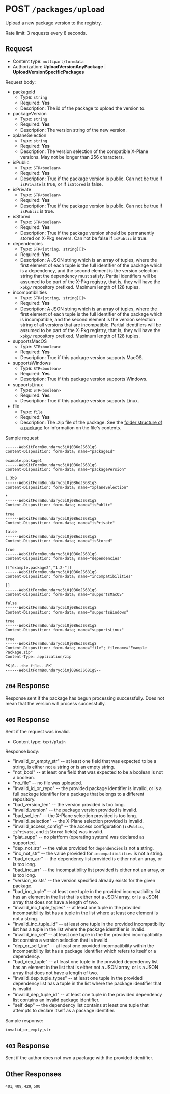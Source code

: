 # POST `/packages/upload`

Upload a new package version to the registry.

Rate limit: 3 requests every 8 seconds.

## Request

- Content type: `multipart/formdata`
- Authorization: **UploadVersionAnyPackage** | **UploadVersionSpecificPackages**

Request body:

- packageId
  - Type: `string`
  - Required: **Yes**
  - Description: The id of the package to upload the version to.
- packageVersion
  - Type: `string`
  - Required: **Yes**
  - Description: The version string of the new version.
- xplaneSelection
  - Type: `string`
  - Required: **Yes**
  - Description: The version selection of the compatible X-Plane versions. May not be longer than 256 characters.
- isPublic
  - Type: `STR<boolean>`
  - Required: **Yes**
  - Description: True if the package version is public. Can not be true if `isPrivate` is true, or if `isStored` is false.
- isPrivate
  - Type: `STR<boolean>`
  - Required: **Yes**
  - Description: True if the package version is public. Can not be true if `isPublic` is true.
- isStored
  - Type: `STR<boolean>`
  - Required: **Yes**
  - Description: True if the package version should be permanently stored on X-Pkg servers. Can not be false if `isPublic` is true.
- dependencies
  - Type: `STR<[string, string][]>`
  - Required: **Yes**
  - Description: A JSON string which is an array of tuples, where the first element of each tuple is the full identifier of the package which is a dependency, and the second element is the version selection string that the dependency must satisfy. Partial identifiers will be assumed to be part of the X-Pkg registry, that is, they will have the `xpkg/` repository prefixed. Maximum length of 128 tuples.
- incompatibilities
  - Type: `STR<[string, string][]>`
  - Required: **Yes**
  - Description: A JSON string which is an array of tuples, where the first element of each tuple is the full identifier of the package which is incompatible, and the second element is the version selection string of all versions that are incompatible. Partial identifiers will be assumed to be part of the X-Pkg registry, that is, they will have the `xpkg/` repository prefixed. Maximum length of 128 tuples.
- supportsMacOS
  - Type: `STR<boolean>`
  - Required: **Yes**
  - Description: True if this package version supports MacOS.
- supportsWindows
  - Type: `STR<boolean>`
  - Required: **Yes**
  - Description: True if this package version supports Windows.
- supportsLinux
  - Type: `STR<boolean>`
  - Required: **Yes**
  - Description: True if this package version supports Linux.
- file
  - Type: `file`
  - Required: **Yes**
  - Description: The .zip file of the package. See the [folder structure of a package](/package-developers/packaging.md) for information on the file's contents.

Sample request:

```formdata
------WebKitFormBoundaryc5i0j0B6oJS681gS
Content-Disposition: form-data; name="packageId"

example.package1
------WebKitFormBoundaryc5i0j0B6oJS681gS
Content-Disposition: form-data; name="packageVersion"

1.3b9
------WebKitFormBoundaryc5i0j0B6oJS681gS
Content-Disposition: form-data; name="xplaneSelection"

*
------WebKitFormBoundaryc5i0j0B6oJS681gS
Content-Disposition: form-data; name="isPublic"

true
------WebKitFormBoundaryc5i0j0B6oJS681gS
Content-Disposition: form-data; name="isPrivate"

false
------WebKitFormBoundaryc5i0j0B6oJS681gS
Content-Disposition: form-data; name="isStored"

true
------WebKitFormBoundaryc5i0j0B6oJS681gS
Content-Disposition: form-data; name="dependencies"

[["example.package2","1.2-"]]
------WebKitFormBoundaryc5i0j0B6oJS681gS
Content-Disposition: form-data; name="incompatibilities"

[]
------WebKitFormBoundaryc5i0j0B6oJS681gS
Content-Disposition: form-data; name="supportsMacOS"

false
------WebKitFormBoundaryc5i0j0B6oJS681gS
Content-Disposition: form-data; name="supportsWindows"

true
------WebKitFormBoundaryc5i0j0B6oJS681gS
Content-Disposition: form-data; name="supportsLinux"

true
------WebKitFormBoundaryc5i0j0B6oJS681gS
Content-Disposition: form-data; name="file"; filename="Example Package.zip"
Content-Type: application/zip

PK|ð...the file...PK`
------WebKitFormBoundaryc5i0j0B6oJS681gS--
```

## `204` Response

Response sent if the package has begun processing successfully. Does not mean that the version will process successfully.

## `400` Response

Sent if the request was invalid.

- Content type: `text/plain`

Response body:

- "invalid_or_empty_str" -- at least one field that was expected to be a string, is either not a string or is an empty string.
- "not_bool" -- at least one field that was expected to be a boolean is not a boolean.
- "no_file" -- no file was uploaded.
- "invalid_id_or_repo" -- the provided package identifier is invalid, or is a full package identifier for a package that belongs to a different repository.
- "bad_version_len" -- the version provided is too long.
- "invalid_version" -- the package version provided is invalid.
- "bad_sel_len" -- the X-Plane selection provided is too long.
- "invalid_selection" -- the X-Plane selection provided is invalid.
- "invalid_access_config" -- the access configuration (`isPublic`, `isPrivate`, and `isStored` fields) was invalid.
- "plat_supp" -- no platform (operating system) was declared as supported.
- "dep_not_str" -- the value provided for `dependencies` is not a string.
- "inc_not_str" -- the value provided for `incompatibilities` is not a string.
- "bad_dep_arr" -- the dependency list provided is either not an array, or is too long.
- "bad_inc_arr" -- the incompatibility list provided is either not an array, or is too long.
- "version_exists" -- the version specified already exists for the given package.
- "bad_inc_tuple" -- at least one tuple in the provided incompatibility list has an element in the list that is either not a JSON array, or is a JSON array that does not have a length of two.
- "invalid_inc_tuple_types" -- at least one tuple in the provided incompatibility list has a tuple in the list where at least one element is not a string.
- "invalid_inc_tuple_id" -- at least one tuple in the provided incompatibility list has a tuple in the list where the package identifier is invalid.
- "invalid_inc_sel" -- at least one tuple in the the provided incompatibility list contains a version selection that is invalid.
- "dep_or_self_inc" -- at least one provided incompatibility within the incompatibility list has a package identifier which refers to itself or a dependency.
- "bad_dep_tuple" -- at least one tuple in the provided dependency list has an element in the list that is either not a JSON array, or is a JSON array that does not have a length of two.
- "invalid_dep_tuple_types" -- at least one tuple in the provided dependency list has a tuple in the list where the package identifier that is invalid.
- "invalid_dep_tuple_id" -- at least one tuple in the provided dependency list contains an invalid package identifier.
- "self_dep" -- the dependency list contains at least one tuple that attempts to declare itself as a package identifier.

Sample response:

```text
invalid_or_empty_str
```

## `403` Response

Sent if the author does not own a package with the provided identifier.

## Other Responses

`401`, `409`, `429`, `500`